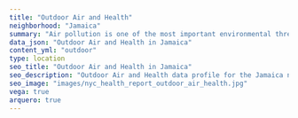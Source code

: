 ```yaml
---
title: "Outdoor Air and Health"
neighborhood: "Jamaica"
summary: "Air pollution is one of the most important environmental threats to urban populations and while all people are exposed, pollutant emissions, levels of exposure, and population vulnerability vary across neighborhoods. Exposures to common air pollutants have been linked to respiratory and cardiovascular diseases, cancers, and premature deaths."
data_json: "Outdoor Air and Health in Jamaica"
content_yml: "outdoor"
type: location
seo_title: "Outdoor Air and Health in Jamaica"
seo_description: "Outdoor Air and Health data profile for the Jamaica neighborhood of NYC."
seo_image: "images/nyc_health_report_outdoor_air_health.jpg"
vega: true
arquero: true
---
```

